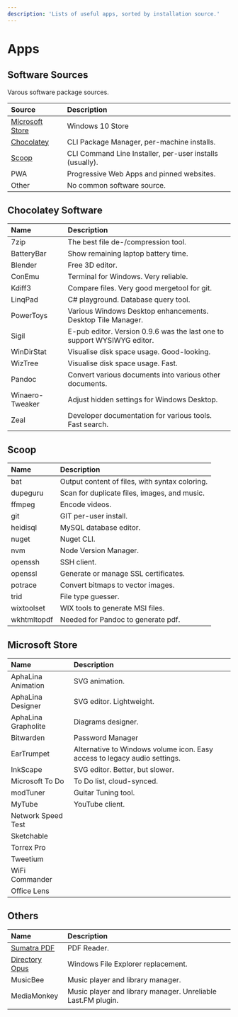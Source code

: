 ```yaml
---
description: 'Lists of useful apps, sorted by installation source.'
---
```


# Apps

## Software Sources

Varous software package sources.

| Source | Description |
| :--- | :--- |
| [Microsoft Store](https://www.microsoft.com/store/apps/windows) | Windows 10 Store |
| [Chocolatey](https://chocolatey.org/) | CLI Package Manager, per-machine installs. |
| [Scoop](https://scoop.sh/) | CLI Command Line Installer, per-user installs \(usually\). |
| PWA | Progressive Web Apps and pinned websites. |
| Other | No common software source. |

## Chocolatey Software

| Name | Description |
| :--- | :--- |
| 7zip | The best file de-/compression tool. |
| BatteryBar | Show remaining laptop battery time. |
| Blender | Free 3D editor. |
| ConEmu | Terminal for Windows. Very reliable. |
| Kdiff3 | Compare files. Very good mergetool for git. |
| LinqPad | C\# playground. Database query tool. |
| PowerToys | Various Windows Desktop enhancements. Desktop Tile Manager. |
| Sigil | E-pub editor. Version 0.9.6 was the last one to support WYSIWYG editor. |
| WinDirStat | Visualise disk space usage. Good-looking. |
| WizTree | Visualise disk space usage. Fast. |
| Pandoc | Convert various documents into various other documents. |
| Winaero-Tweaker | Adjust hidden settings for Windows Desktop. |
| Zeal | Developer documentation for various tools. Fast search. |

## Scoop

| Name | Description |
| :--- | :--- |
| bat | Output content of files, with syntax coloring. |
| dupeguru | Scan for duplicate files, images, and music. |
| ffmpeg | Encode videos. |
| git | GIT per-user install. |
| heidisql | MySQL database editor. |
| nuget | Nuget CLI. |
| nvm | Node Version Manager. |
| openssh | SSH client. |
| openssl | Generate or manage SSL certificates. |
| potrace | Convert bitmaps to vector images. |
| trid | File type guesser. |
| wixtoolset | WIX tools to generate MSI files. |
| wkhtmltopdf | Needed for Pandoc to generate pdf. |

## Microsoft Store

| Name | Description |
| :--- | :--- |
| AphaLina Animation | SVG animation. |
| AphaLina Designer | SVG editor. Lightweight. |
| AphaLina Grapholite | Diagrams designer. |
| Bitwarden | Password Manager |
| EarTrumpet | Alternative to Windows volume icon. Easy access to legacy audio settings. |
| InkScape | SVG editor. Better, but slower. |
| Microsoft To Do | To Do list, cloud-synced. |
| modTuner | Guitar Tuning tool. |
| MyTube | YouTube client. |
| Network Speed Test |  |
| Sketchable |  |
| Torrex Pro |  |
| Tweetium |  |
| WiFi Commander |  |
| Office Lens |  |

## Others

| Name | Description |
| :--- | :--- |
| [Sumatra PDF](https://www.sumatrapdfreader.org/) | PDF Reader. |
| [Directory Opus](https://www.gpsoft.com.au/) | Windows File Explorer replacement. |
| MusicBee | Music player and library manager. |
| MediaMonkey | Music player and library manager. Unreliable Last.FM plugin. |
|  |  |

